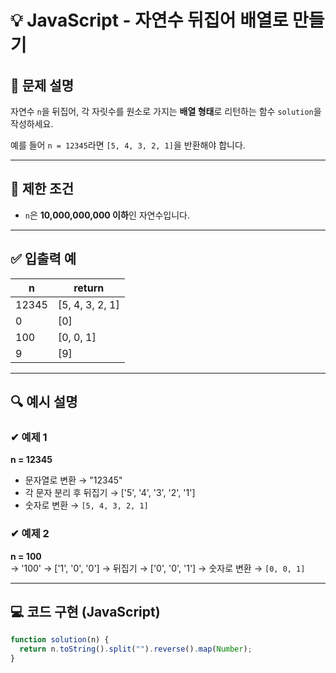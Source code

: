 # 💡 JavaScript - 자연수 뒤집어 배열로 만들기

## 📝 문제 설명

자연수 `n`을 뒤집어, 각 자릿수를 원소로 가지는 **배열 형태**로 리턴하는 함수 `solution`을 작성하세요.

예를 들어 `n = 12345`라면 `[5, 4, 3, 2, 1]`을 반환해야 합니다.

---

## 📌 제한 조건

- `n`은 **10,000,000,000 이하**인 자연수입니다.

---

## ✅ 입출력 예

| n     | return          |
| ----- | --------------- |
| 12345 | [5, 4, 3, 2, 1] |
| 0     | [0]             |
| 100   | [0, 0, 1]       |
| 9     | [9]             |

---

## 🔍 예시 설명

### ✔ 예제 1

**n = 12345**

- 문자열로 변환 → "12345"
- 각 문자 분리 후 뒤집기 → ['5', '4', '3', '2', '1']
- 숫자로 변환 → `[5, 4, 3, 2, 1]`

### ✔ 예제 2

**n = 100**  
→ '100' → ['1', '0', '0'] → 뒤집기 → ['0', '0', '1'] → 숫자로 변환 → `[0, 0, 1]`

---

## 💻 코드 구현 (JavaScript)

```javascript
function solution(n) {
  return n.toString().split("").reverse().map(Number);
}
```
